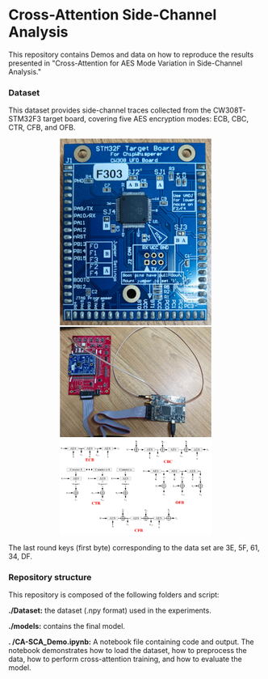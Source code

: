 # Cross-Attention Side-Channel Analysis

This repository contains Demos and data on how to reproduce the results presented in "Cross-Attention for AES Mode Variation in Side-Channel Analysis."

### Dataset

This dataset provides side-channel traces collected from the CW308T-STM32F3 target board, covering five AES encryption modes: ECB, CBC, CTR, CFB, and OFB. 
<div align="center">
    <img src="https://github.com/hfl110529/CA-SCA/raw/main/figures/STM32F3.png" alt="Editor" width="300">
    <img src="https://github.com/hfl110529/CA-SCA/raw/main/figures/setups.jpg" alt="Editor" width="300">
    <img src="https://github.com/hfl110529/CA-SCA/raw/main/figures/AES encryption mode.png" alt="Editor" width="300">
</div>


The last round keys (first byte) corresponding to the data set are 3E, 5F, 61, 34, DF.


### Repository structure

This repository is composed of the following folders and script:

**./Dataset:** the dataset (.npy format) used in the experiments.

**./models:** contains the final model.

**. /CA-SCA_Demo.ipynb:** A notebook file containing code and output. The notebook demonstrates how to load the dataset, how to preprocess the data, how to perform cross-attention training, and how to evaluate the model.





